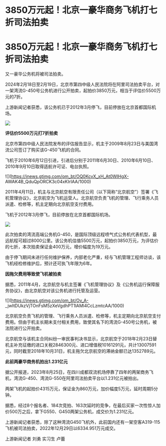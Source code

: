 # 3850万元起！北京一豪华商务飞机打七折司法拍卖

# 3850万元起！北京一豪华商务飞机打七折司法拍卖

又一豪华公务机将被司法拍卖。

2024年2月18日至2月19日，北京市第四中级人民法院将在阿里司法拍卖平台，对一架湾流G-450号公务机进行公开拍卖，起拍价3850万元，相当于评估价5500万元的7折。

上游新闻记者获悉，该公务机已于2012年3月停飞，目前停放在北京首都国际机场。

![](https://inews.gtimg.com/om_bt/Ox87Dkdql59faV6uuZAMLj86bR3j4y6fNXrDU2LZyiofcAA/1000)

**评估价5500万元打7折拍卖**

北京市第四中级人民法院发布的评估报告显示，机主于2009年8月23日与美国湾流公司签订了购买该G-450飞机的合同。

飞机于2010年6月12日引进，引进后分别于2011年6月30日、2010年6月10日、2010年9月10日取得适航许可证、电台执照。

![](https://inews.gtimg.com/om_bt/OQ0KcvX_xH_At0WIHgX-
AWAK4B_QduQpORCK3c04xKIrIAA/1000)

2011年4月11日，机主与北京航空有限责任公司（以下简称“北京航空”）签署《飞机管理协议》，北京航空为飞机运营人。北京航空负责飞机的管理、飞行乘务人员派遣、检修等，机主定期向北京航空支付费用。

飞机于2012年3月停飞，目前停放在北京首都国际机场。

![](https://inews.gtimg.com/om_bt/OTlJZzhdwToCoGonxRu9JfIuVeJnEiVMMV-l35niaNkcEAA/1000)

此次拍卖的湾流高端公务机G-450，是国际顶级远程喷气式公务机代表机型，最远航程可超过8000公里。该公务机估值5500万元，起拍价3850万元，为评估价的七折，本次拍卖保证金400万元，增价幅度为19万元。

由于停飞期间未进行任何维护保养，内部老化严重，经与飞机管理工程师访谈，该飞机经检修维护后，预计还可执飞年限为6年。

**因拖欠费用等致使飞机被拍卖**

据悉，2011年4月，北京航空与机主签署《飞机管理协议》及《公务机运行保障服务协议》，由北京航空对该公务机进行托管及运营。

![](https://inews.gtimg.com/om_bt/Ov_A-
_jwItDUkzVjTOnFsM5zXeVgdhPT1lAMl4CcLzmtcAA/1000)

北京航空负责飞机的管理、飞行乘务人员派遣、检修等，机主定期向北京航空支付费用。但由于机主长期未支付相关费用，致使其名下的湾流G-450号公务机，被法院进行公开拍卖。

北京航空与该机主合同纠纷一审民事判决书显示，北京航空于2018年2月23日替机主补充征缴的进口关税2846300元、进口增值税10161291元，共计13007591元，同时截至2018年10月31日，机主拖欠北京航空的滞纳金额已达1352789元。

**此前两豪华商务机拍出1.231亿元**

据公开报道，2023年8月25日，在四川成都双流机场停靠了四年的两架商务飞机，湾流G-450、湾流G-550在阿里司法拍卖平台以1.231亿元被拍出。

两架飞机的起拍价4315万元，保证金为860万元，加价幅度5万元，延时周期5分钟。

据悉，经过8个报名者、184次竞拍、163次延时的竞争，在最后买家一次性惊人加价500万之后，拿下G550、G450两架公务机，成交价为1.231亿元。

上游新闻记者获悉，除了这种湾流G450飞机外，此前国内还有一架空客A319-115飞机被司法拍卖，2022年12月29日以6334.951万元成交。

上游新闻记者 刘勇 实习生 卢蕾

